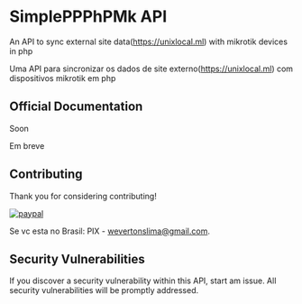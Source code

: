 # SimplePPPhPMk API

An API to sync external site data(https://unixlocal.ml) with mikrotik devices in php

Uma API para sincronizar os dados de site externo(https://unixlocal.ml) com dispositivos mikrotik em php

## Official Documentation

Soon

Em breve

## Contributing

Thank you for considering contributing!

[![paypal](https://www.paypalobjects.com/en_US/i/btn/btn_donate_LG.gif)](https://www.paypal.com/donate?currency_code=BRL&no_recurring=0&business=PSSBMA4UWLLDY)

Se vc esta no Brasil:
PIX - wevertonslima@gmail.com.

## Security Vulnerabilities

If you discover a security vulnerability within this API, start am issue. All security vulnerabilities will be promptly addressed.
